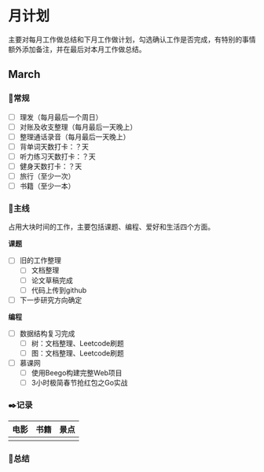 # 月计划


主要对每月工作做总结和下月工作做计划，勾选确认工作是否完成，有特别的事情额外添加备注，并在最后对本月工作做总结。

## March

### :pushpin:常规

- [ ] 理发（每月最后一个周日）
- [ ] 对账及收支整理（每月最后一天晚上）
- [ ] 整理通话录音（每月最后一天晚上）
- [ ] 背单词天数打卡：？天
- [ ] 听力练习天数打卡：？天
- [ ] 健身天数打卡：？天
- [ ] 旅行（至少一次）
- [ ] 书籍（至少一本）

### :dart:主线

占用大块时间的工作，主要包括课题、编程、爱好和生活四个方面。

**课题**

- [ ] 旧的工作整理
  - [ ] 文档整理
  - [ ] 论文草稿完成
  - [ ] 代码上传到github
- [ ] 下一步研究方向确定

**编程**

- [ ] 数据结构复习完成
  - [ ] 树：文档整理、Leetcode刷题
  - [ ] 图：文档整理、Leetcode刷题
- [ ] 慕课网
  - [ ] 使用Beego构建完整Web项目
  - [ ] 3小时极简春节抢红包之Go实战

### :black_nib:记录

| 电影 | 书籍 | 景点 |
| ---- | ---- | ---- |
|      |      |      |



### :mag_right:总结


